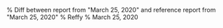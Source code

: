 % Diff between report from "March 25, 2020" and reference report from "March 25, 2020"
% Reffy
% March 25, 2020

